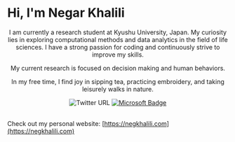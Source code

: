 # Hi, I'm Negar Khalili

<p align="center">
  I am currently a research student at Kyushu University, Japan. My curiosity lies in exploring computational methods and data analytics in the field of life sciences. I have a strong passion for coding and continuously strive to improve my skills.
</p>
<p align="center"> 
  My current research is focused on decision making and human behaviors.
</p>

<p align="center">
  In my free time, I find joy in sipping tea, practicing embroidery, and taking leisurely walks in nature.
</p>

<div align="center">
  <img src="https://img.shields.io/twitter/url?url=https://twitter.com/NegKhalili" alt="Twitter URL">
  <a href="mailto:negarkhalili@hotmail.com">
    <img src="https://img.shields.io/badge/-negarkhalili@hotmail.com-c14438?style=flat-square&logo=Microsoft&logoColor=white" alt="Microsoft Badge">
  </a>
</div>
<br>

Check out my personal website: [https://negkhalili.com](https://negkhalili.com)
